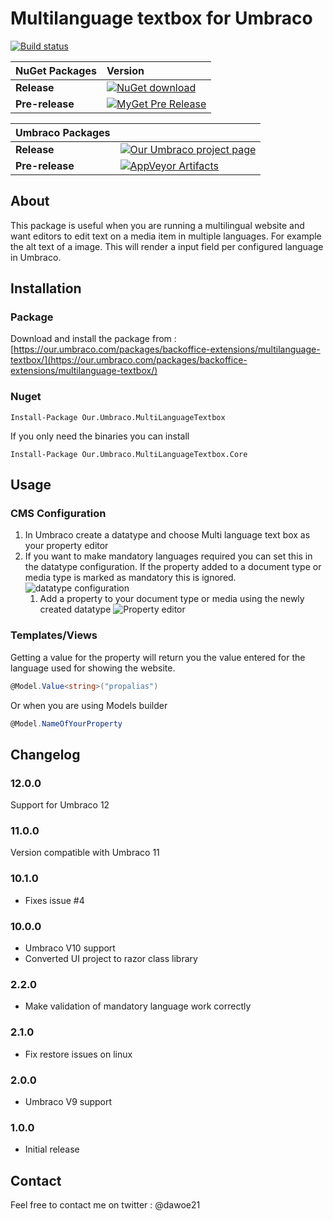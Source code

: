 # Multilanguage textbox for Umbraco  

[![Build status](https://ci.appveyor.com/api/projects/status/qmjqk6i8f9hdxymh?svg=true)](https://ci.appveyor.com/project/dawoe/umbraco-multilanguage-textbox)



|NuGet Packages    |Version           |
|:-----------------|:-----------------|
|**Release**|[![NuGet download](http://img.shields.io/nuget/v/Our.Umbraco.MultiLanguageTextbox.svg)](https://www.nuget.org/packages/Our.Umbraco.MultiLanguageTextbox)
|**Pre-release**|[![MyGet Pre Release](https://img.shields.io/myget/dawoe-umbraco/vpre/Our.Umbraco.MultiLanguageTextbox.svg)](https://www.myget.org/feed/dawoe-umbraco/package/nuget/Our.Umbraco.MultiLanguageTextbox)

|Umbraco Packages  |                  |
|:-----------------|:-----------------|
|**Release**|[![Our Umbraco project page](https://img.shields.io/badge/our-umbraco-orange.svg)](https://our.umbraco.com/packages/backoffice-extensions/multilanguage-textbox/) 
|**Pre-release**| [![AppVeyor Artifacts](https://img.shields.io/badge/appveyor-umbraco-orange.svg)](https://ci.appveyor.com/project/dawoe/umbraco-multilanguage-textbox/build/artifacts)



## About

This package is useful when you are running a multilingual website and want editors to edit text on a media item in multiple languages. For example the alt text of a image. This will render a input field per configured language in Umbraco. 



## Installation

### Package

Download and install the package from : [https://our.umbraco.com/packages/backoffice-extensions/multilanguage-textbox/](https://our.umbraco.com/packages/backoffice-extensions/multilanguage-textbox/)

### Nuget

`Install-Package Our.Umbraco.MultiLanguageTextbox`

If you only need the binaries you can install

`Install-Package Our.Umbraco.MultiLanguageTextbox.Core`

## Usage

### CMS Configuration

1.  In Umbraco create a datatype and choose Multi language text box as your property editor
2.  If you want to make mandatory languages required you can set this in the datatype configuration. If the property added to a document type or media type is marked as mandatory this is ignored.
    ![datatype configuration](images/datatype-configuration.jpg)
    1.  Add a property to your document type or media using the newly created datatype
        ![Property editor](images/property-editor.jpg)

### Templates/Views

Getting a value for the property will return you the value entered for the language used for showing the website.

 ```c#
 @Model.Value<string>("propalias")
 ```

Or when you are using Models builder

```C#
@Model.NameOfYourProperty
```

## Changelog

### 12.0.0

Support for Umbraco 12

### 11.0.0

Version compatible with Umbraco 11

### 10.1.0

- Fixes issue #4

### 10.0.0

- Umbraco V10 support
- Converted UI project to razor class library

### 2.2.0

- Make validation of mandatory language work correctly

### 2.1.0

- Fix restore issues on linux

### 2.0.0

- Umbraco V9 support

### 1.0.0

- Initial release



## Contact

Feel free to contact me on twitter : @dawoe21



